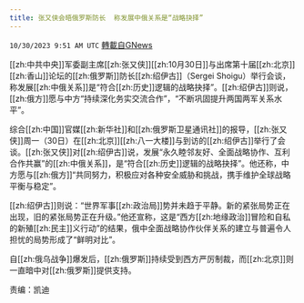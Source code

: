 ```yaml
---
title: 张又侠会晤俄罗斯防长  称发展中俄关系是“战略抉择”
---
```

`10/30/2023 9:51 AM UTC` [轉載自GNews](https://gnews.org/articles/1900411)

[[zh:中共中央]]军委副主席[[zh:张又侠]][[zh:10月30日]]与出席第十届[[zh:北京]][[zh:香山]]论坛的[[zh:俄罗斯]]防长[[zh:绍伊古]]（Sergei Shoigu）举行会谈，称发展[[zh:中俄关系]]是“符合[[zh:历史]]逻辑的战略抉择”。[[zh:绍伊古]]则说，[[zh:俄方]]愿与中方“持续深化务实交流合作”，“不断巩固提升两国两军关系水平”。

综合[[zh:中国]]官媒[[zh:新华社]]和[[zh:俄罗斯卫星通讯社]]的报导，[[zh:张又侠]]周一（30日）在[[zh:北京]][[zh:八一大楼]]与到访的[[zh:绍伊古]]举行了会谈。[[zh:张又侠]]对[[zh:绍伊古]]说，发展“永久睦邻友好、全面战略协作、互利合作共赢”的[[zh:中俄关系]]，是“符合[[zh:历史]]逻辑的战略抉择”。他还称，中方愿与[[zh:俄方]]“共同努力，积极应对各种安全威胁和挑战，携手维护全球战略平衡与稳定”。

[[zh:绍伊古]]则说：“世界军事[[zh:政治局]]势并未趋于平静。新的紧张局势正在出现，旧的紧张局势正在升级。”他还宣称，这是“西方[[zh:地缘政治]]冒险和自私的新殖[[zh:民主]]义行动”的结果，俄中全面战略协作伙伴关系的建立与普遍令人担忧的局势形成了“鲜明对比”。

自[[zh:俄乌战争]]爆发后，[[zh:俄罗斯]]持续受到西方严厉制裁，而[[zh:北京]]则一直暗中对[[zh:俄罗斯]]提供支持。

责编：凯迪
